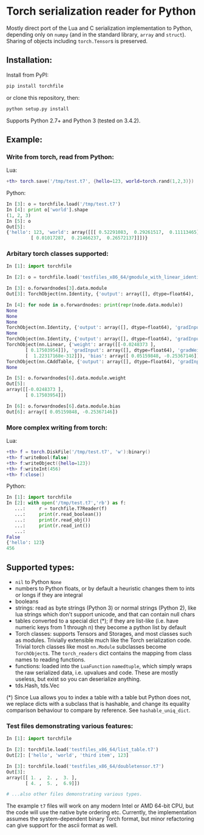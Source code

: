 # Torch serialization reader for Python

Mostly direct port of the Lua and C serialization implementation to 
Python, depending only on `numpy` (and in the standard library, `array` 
and `struct`). Sharing of objects including `torch.Tensor`s is preserved.


## Installation:
Install from PyPI:
```sh
pip install torchfile
```
or clone this repository, then:
```sh
python setup.py install
```

Supports Python 2.7+ and Python 3 (tested on 3.4.2).

## Example:
### Write from torch, read from Python:
Lua:
```lua
+th> torch.save('/tmp/test.t7', {hello=123, world=torch.rand(1,2,3)})
```
Python:
```python
In [3]: o = torchfile.load('/tmp/test.t7')
In [4]: print o['world'].shape
(1, 2, 3)
In [5]: o
Out[5]: 
{'hello': 123, 'world': array([[[ 0.52291083,  0.29261517,  0.11113465],
         [ 0.01017287,  0.21466237,  0.26572137]]])}
```

### Arbitary torch classes supported:
```python
In [1]: import torchfile

In [2]: o = torchfile.load('testfiles_x86_64/gmodule_with_linear_identity.t7')

In [3]: o.forwardnodes[3].data.module
Out[3]: TorchObject(nn.Identity, {'output': array([], dtype=float64), 'gradInput': array([], dtype=float64)})

In [4]: for node in o.forwardnodes: print(repr(node.data.module))                                                                                                            
None
None
None
TorchObject(nn.Identity, {'output': array([], dtype=float64), 'gradInput': array([], dtype=float64)})
None
TorchObject(nn.Identity, {'output': array([], dtype=float64), 'gradInput': array([], dtype=float64)})
TorchObject(nn.Linear, {'weight': array([[-0.0248373 ],
       [ 0.17503954]]), 'gradInput': array([], dtype=float64), 'gradWeight': array([[  1.22317168e-312],
       [  1.22317168e-312]]), 'bias': array([ 0.05159848, -0.25367146]), 'gradBias': array([  1.22317168e-312,   1.22317168e-312]), 'output': array([], dtype=float64)})
TorchObject(nn.CAddTable, {'output': array([], dtype=float64), 'gradInput': []})
None

In [5]: o.forwardnodes[6].data.module.weight
Out[5]: 
array([[-0.0248373 ],
       [ 0.17503954]])

In [6]: o.forwardnodes[6].data.module.bias
Out[6]: array([ 0.05159848, -0.25367146])
```

### More complex writing from torch:
Lua:
```lua
+th> f = torch.DiskFile('/tmp/test.t7', 'w'):binary()
+th> f:writeBool(false)
+th> f:writeObject({hello=123})
+th> f:writeInt(456)
+th> f:close()
```
Python:
```python
In [1]: import torchfile
In [2]: with open('/tmp/test.t7','rb') as f:
   ...:     r = torchfile.T7Reader(f)
   ...:     print(r.read_boolean())
   ...:     print(r.read_obj())
   ...:     print(r.read_int())
   ...: 
False
{'hello': 123}
456
```


## Supported types:
 * `nil` to Python `None`
 * numbers to Python floats, or by default a heuristic changes them to ints or
   longs if they are integral
 * booleans
 * strings: read as byte strings (Python 3) or normal strings (Python 2), like
   lua strings which don't support unicode, and that can contain null chars
 * tables converted to a special dict (*); if they are list-like (i.e. have
   numeric keys from 1 through n) they become a python list by default
 * Torch classes: supports Tensors and Storages, and most classes such as 
   modules. Trivially extensible much like the Torch serialization code.
   Trivial torch classes like most `nn.Module` subclasses become 
   `TorchObject`s. The `torch_readers` dict contains the mapping from class
   names to reading functions.
 * functions: loaded into the `LuaFunction` `namedtuple`,
   which simply wraps the raw serialized data, i.e. upvalues and code.
   These are mostly useless, but exist so you can deserialize anything.
 * tds.Hash, tds.Vec

(*) Since Lua allows you to index a table with a table but Python does not, we 
    replace dicts with a subclass that is hashable, and change its
    equality comparison behaviour to compare by reference.
    See `hashable_uniq_dict`.


### Test files demonstrating various features:
```python
In [1]: import torchfile

In [2]: torchfile.load('testfiles_x86_64/list_table.t7')
Out[2]: ['hello', 'world', 'third item', 123]

In [3]: torchfile.load('testfiles_x86_64/doubletensor.t7')
Out[3]: 
array([[ 1. ,  2. ,  3. ],
       [ 4. ,  5. ,  6.9]])

# ...also other files demonstrating various types.
```

The example `t7` files will work on any modern Intel or AMD 64-bit CPU, but the
code will use the native byte ordering etc. Currently, the implementation 
assumes the system-dependent binary Torch format, but minor refactoring can 
give support for the ascii format as well.

